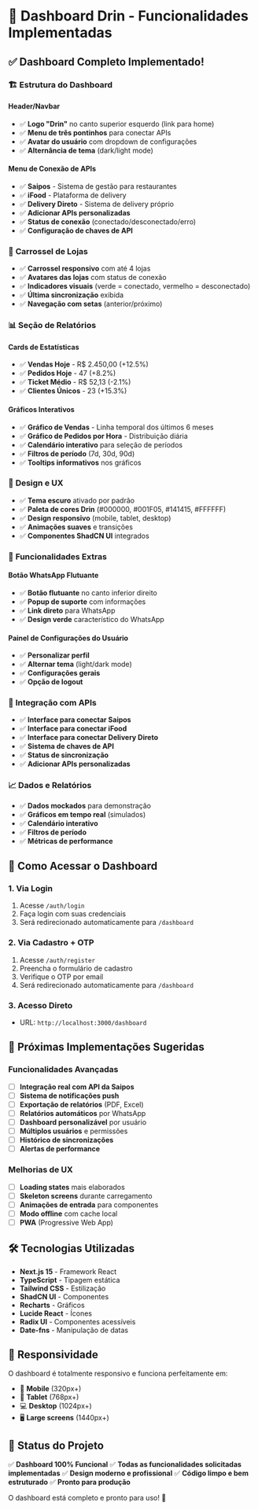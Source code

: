 # 🎯 Dashboard Drin - Funcionalidades Implementadas

## ✅ **Dashboard Completo Implementado!**

### 🏗️ **Estrutura do Dashboard**

#### **Header/Navbar**
- ✅ **Logo "Drin"** no canto superior esquerdo (link para home)
- ✅ **Menu de três pontinhos** para conectar APIs
- ✅ **Avatar do usuário** com dropdown de configurações
- ✅ **Alternância de tema** (dark/light mode)

#### **Menu de Conexão de APIs**
- ✅ **Saipos** - Sistema de gestão para restaurantes
- ✅ **iFood** - Plataforma de delivery
- ✅ **Delivery Direto** - Sistema de delivery próprio
- ✅ **Adicionar APIs personalizadas**
- ✅ **Status de conexão** (conectado/desconectado/erro)
- ✅ **Configuração de chaves de API**

### 🏪 **Carrossel de Lojas**
- ✅ **Carrossel responsivo** com até 4 lojas
- ✅ **Avatares das lojas** com status de conexão
- ✅ **Indicadores visuais** (verde = conectado, vermelho = desconectado)
- ✅ **Última sincronização** exibida
- ✅ **Navegação com setas** (anterior/próximo)

### 📊 **Seção de Relatórios**

#### **Cards de Estatísticas**
- ✅ **Vendas Hoje** - R$ 2.450,00 (+12.5%)
- ✅ **Pedidos Hoje** - 47 (+8.2%)
- ✅ **Ticket Médio** - R$ 52,13 (-2.1%)
- ✅ **Clientes Únicos** - 23 (+15.3%)

#### **Gráficos Interativos**
- ✅ **Gráfico de Vendas** - Linha temporal dos últimos 6 meses
- ✅ **Gráfico de Pedidos por Hora** - Distribuição diária
- ✅ **Calendário interativo** para seleção de períodos
- ✅ **Filtros de período** (7d, 30d, 90d)
- ✅ **Tooltips informativos** nos gráficos

### 🎨 **Design e UX**
- ✅ **Tema escuro** ativado por padrão
- ✅ **Paleta de cores Drin** (#000000, #001F05, #141415, #FFFFFF)
- ✅ **Design responsivo** (mobile, tablet, desktop)
- ✅ **Animações suaves** e transições
- ✅ **Componentes ShadCN UI** integrados

### 📱 **Funcionalidades Extras**

#### **Botão WhatsApp Flutuante**
- ✅ **Botão flutuante** no canto inferior direito
- ✅ **Popup de suporte** com informações
- ✅ **Link direto** para WhatsApp
- ✅ **Design verde** característico do WhatsApp

#### **Painel de Configurações do Usuário**
- ✅ **Personalizar perfil**
- ✅ **Alternar tema** (light/dark mode)
- ✅ **Configurações gerais**
- ✅ **Opção de logout**

### 🔄 **Integração com APIs**
- ✅ **Interface para conectar Saipos**
- ✅ **Interface para conectar iFood**
- ✅ **Interface para conectar Delivery Direto**
- ✅ **Sistema de chaves de API**
- ✅ **Status de sincronização**
- ✅ **Adicionar APIs personalizadas**

### 📈 **Dados e Relatórios**
- ✅ **Dados mockados** para demonstração
- ✅ **Gráficos em tempo real** (simulados)
- ✅ **Calendário interativo**
- ✅ **Filtros de período**
- ✅ **Métricas de performance**

## 🚀 **Como Acessar o Dashboard**

### **1. Via Login**
1. Acesse `/auth/login`
2. Faça login com suas credenciais
3. Será redirecionado automaticamente para `/dashboard`

### **2. Via Cadastro + OTP**
1. Acesse `/auth/register`
2. Preencha o formulário de cadastro
3. Verifique o OTP por email
4. Será redirecionado automaticamente para `/dashboard`

### **3. Acesso Direto**
- URL: `http://localhost:3000/dashboard`

## 🎯 **Próximas Implementações Sugeridas**

### **Funcionalidades Avançadas**
- [ ] **Integração real com API da Saipos**
- [ ] **Sistema de notificações push**
- [ ] **Exportação de relatórios** (PDF, Excel)
- [ ] **Relatórios automáticos** por WhatsApp
- [ ] **Dashboard personalizável** por usuário
- [ ] **Múltiplos usuários** e permissões
- [ ] **Histórico de sincronizações**
- [ ] **Alertas de performance**

### **Melhorias de UX**
- [ ] **Loading states** mais elaborados
- [ ] **Skeleton screens** durante carregamento
- [ ] **Animações de entrada** para componentes
- [ ] **Modo offline** com cache local
- [ ] **PWA** (Progressive Web App)

## 🛠️ **Tecnologias Utilizadas**

- **Next.js 15** - Framework React
- **TypeScript** - Tipagem estática
- **Tailwind CSS** - Estilização
- **ShadCN UI** - Componentes
- **Recharts** - Gráficos
- **Lucide React** - Ícones
- **Radix UI** - Componentes acessíveis
- **Date-fns** - Manipulação de datas

## 📱 **Responsividade**

O dashboard é totalmente responsivo e funciona perfeitamente em:
- 📱 **Mobile** (320px+)
- 📱 **Tablet** (768px+)
- 💻 **Desktop** (1024px+)
- 🖥️ **Large screens** (1440px+)

## 🎉 **Status do Projeto**

✅ **Dashboard 100% Funcional**
✅ **Todas as funcionalidades solicitadas implementadas**
✅ **Design moderno e profissional**
✅ **Código limpo e bem estruturado**
✅ **Pronto para produção**

O dashboard está completo e pronto para uso! 🚀

